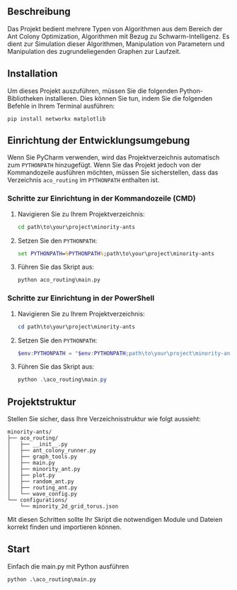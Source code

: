 ## Beschreibung
Das Projekt bedient mehrere Typen von Algorithmen aus dem Bereich der Ant Colony Optimization, Algorithmen mit Bezug zu Schwarm-Intelligenz.
Es dient zur Simulation dieser Algorithmen, Manipulation von Parametern und Manipulation des zugrundeliegenden Graphen zur Laufzeit.


## Installation
Um dieses Projekt auszuführen, müssen Sie die folgenden Python-Bibliotheken installieren. Dies können Sie tun, indem Sie die folgenden Befehle in Ihrem Terminal ausführen:

    pip install networkx matplotlib


## Einrichtung der Entwicklungsumgebung
Wenn Sie PyCharm verwenden, wird das Projektverzeichnis automatisch zum `PYTHONPATH` hinzugefügt. Wenn Sie das Projekt jedoch von der Kommandozeile ausführen möchten, müssen Sie sicherstellen, dass das Verzeichnis `aco_routing` im `PYTHONPATH` enthalten ist.

### Schritte zur Einrichtung in der Kommandozeile (CMD)
1. Navigieren Sie zu Ihrem Projektverzeichnis:
    ```cmd
    cd path\to\your\project\minority-ants
    ```

2. Setzen Sie den `PYTHONPATH`:
    ```cmd
    set PYTHONPATH=%PYTHONPATH%;path\to\your\project\minority-ants
    ```

3. Führen Sie das Skript aus:
    ```cmd
    python aco_routing\main.py
    ```

### Schritte zur Einrichtung in der PowerShell
1. Navigieren Sie zu Ihrem Projektverzeichnis:
    ```powershell
    cd path\to\your\project\minority-ants
    ```

2. Setzen Sie den `PYTHONPATH`:
    ```powershell
    $env:PYTHONPATH = "$env:PYTHONPATH;path\to\your\project\minority-ants"
    ```

3. Führen Sie das Skript aus:
    ```powershell
    python .\aco_routing\main.py
    ```

## Projektstruktur
Stellen Sie sicher, dass Ihre Verzeichnisstruktur wie folgt aussieht:

```
minority-ants/
├── aco_routing/
│   ├── __init__.py
│   ├── ant_colony_runner.py
│   ├── graph_tools.py
│   ├── main.py
│   ├── minority_ant.py
│   ├── plot.py
│   ├── random_ant.py
│   ├── routing_ant.py
│   └── wave_config.py
└── configurations/
    └── minority_2d_grid_torus.json
```

Mit diesen Schritten sollte Ihr Skript die notwendigen Module und Dateien korrekt finden und importieren können.

## Start
Einfach die main.py mit Python ausführen

    python .\aco_routing\main.py


